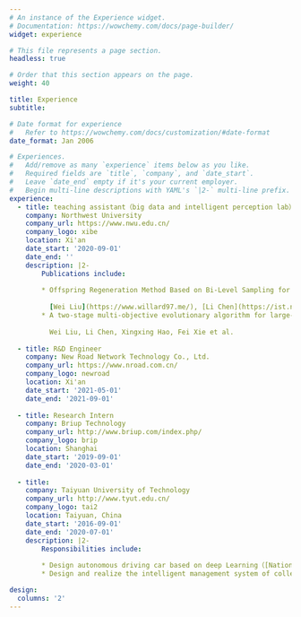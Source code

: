 ```yaml
---
# An instance of the Experience widget.
# Documentation: https://wowchemy.com/docs/page-builder/
widget: experience

# This file represents a page section.
headless: true

# Order that this section appears on the page.
weight: 40

title: Experience
subtitle:

# Date format for experience
#   Refer to https://wowchemy.com/docs/customization/#date-format
date_format: Jan 2006

# Experiences.
#   Add/remove as many `experience` items below as you like.
#   Required fields are `title`, `company`, and `date_start`.
#   Leave `date_end` empty if it's your current employer.
#   Begin multi-line descriptions with YAML's `|2-` multi-line prefix.
experience:
  - title: teaching assistant（big data and intelligent perception lab）
    company: Northwest University
    company_url: https://www.nwu.edu.cn/
    company_logo: xibe
    location: Xi'an
    date_start: '2020-09-01'
    date_end: ''
    description: |2-
        Publications include:
   
        * Offspring Regeneration Method Based on Bi-Level Sampling for Large-Scale Evolutionary Multi-Objective Optimization. [Swarm and Evolutionary Computation](http://www.journals.elsevier.com/swarm-and-evolutionary-computation/). 2022（IF = 10.267）.
      
          [Wei Liu](https://www.willard97.me/), [Li Chen](https://ist.nwu.edu.cn/info/1017/1269.htm), [Xingxing Hao](https://ist.nwu.edu.cn/info/1019/1681.htm), Wei Zhou, [Xin Cao](https://ist.nwu.edu.cn/info/1018/1662.htm), Fei Xie.
        * A two-stage multi-objective evolutionary algorithm for large-scale multi-objective optimization. [In IEEE Congress on Evolutionary Computation (CEC) 2022](https://wcci2022.org/).
        
          Wei Liu, Li Chen, Xingxing Hao, Fei Xie et al.
      
  - title: R&D Engineer
    company: New Road Network Technology Co., Ltd.
    company_url: https://www.nroad.com.cn/
    company_logo: newroad
    location: Xi'an
    date_start: '2021-05-01'
    date_end: '2021-09-01'
    
  - title: Research Intern
    company: Briup Technology
    company_url: http://www.briup.com/index.php/
    company_logo: brip
    location: Shanghai
    date_start: '2019-09-01'
    date_end: '2020-03-01'
        
  - title: 
    company: Taiyuan University of Technology
    company_url: http://www.tyut.edu.cn/
    company_logo: tai2
    location: Taiyuan, China
    date_start: '2016-09-01'
    date_end: '2020-07-01'
    description: |2-
        Responsibilities include:
        
        * Design autonomous driving car based on deep Learning（[National Undergraduate Electronics Design Contest](http://nuedc.xjtu.edu.cn/)）
        * Design and realize the intelligent management system of college players(dissertation)

design:
  columns: '2'
---
```

